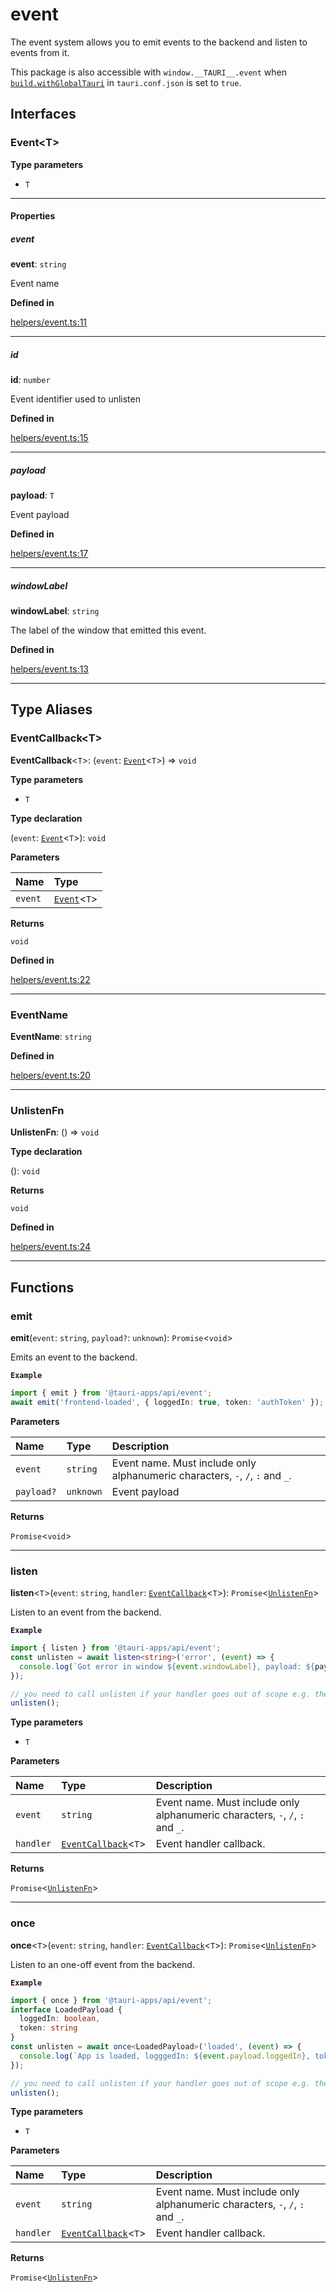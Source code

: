 # event

The event system allows you to emit events to the backend and listen to events from it.

This package is also accessible with `window.__TAURI__.event` when [`build.withGlobalTauri`](https://tauri.app/v1/api/config/#buildconfig.withglobaltauri) in `tauri.conf.json` is set to `true`.

## Interfaces

### Event<T\>

**Type parameters**

- `T`

---

#### Properties

##### event

 **event**: `string`

Event name

**Defined in** 

[helpers/event.ts:11](https://github.com/tauri-apps/tauri/blob/679abc6a/tooling/api/src/helpers/event.ts#L11)

---

##### id

 **id**: `number`

Event identifier used to unlisten

**Defined in** 

[helpers/event.ts:15](https://github.com/tauri-apps/tauri/blob/679abc6a/tooling/api/src/helpers/event.ts#L15)

---

##### payload

 **payload**: `T`

Event payload

**Defined in** 

[helpers/event.ts:17](https://github.com/tauri-apps/tauri/blob/679abc6a/tooling/api/src/helpers/event.ts#L17)

---

##### windowLabel

 **windowLabel**: `string`

The label of the window that emitted this event.

**Defined in** 

[helpers/event.ts:13](https://github.com/tauri-apps/tauri/blob/679abc6a/tooling/api/src/helpers/event.ts#L13)

---

## Type Aliases

### EventCallback<T\>

 **EventCallback**<`T`\>: (`event`: [`Event`](event.md#event)<`T`\>) => `void`

**Type parameters**

- `T`

**Type declaration**

(`event`: [`Event`](event.md#event)<`T`\>): `void`

**Parameters**

| Name | Type |
| :------ | :------ |
| `event` | [`Event`](event.md#event)<`T`\> |

**Returns**

`void`

**Defined in** 

[helpers/event.ts:22](https://github.com/tauri-apps/tauri/blob/679abc6a/tooling/api/src/helpers/event.ts#L22)

---

### EventName

 **EventName**: `string`

**Defined in** 

[helpers/event.ts:20](https://github.com/tauri-apps/tauri/blob/679abc6a/tooling/api/src/helpers/event.ts#L20)

---

### UnlistenFn

 **UnlistenFn**: () => `void`

**Type declaration**

(): `void`

**Returns**

`void`

**Defined in** 

[helpers/event.ts:24](https://github.com/tauri-apps/tauri/blob/679abc6a/tooling/api/src/helpers/event.ts#L24)

---

## Functions

### emit

**emit**(`event`: `string`, `payload?`: `unknown`): `Promise`<`void`\>

Emits an event to the backend.

**`Example`**

```typescript
import { emit } from '@tauri-apps/api/event';
await emit('frontend-loaded', { loggedIn: true, token: 'authToken' });
```

**Parameters**

| Name | Type | Description |
| :------ | :------ | :------ |
| `event` | `string` | Event name. Must include only alphanumeric characters, `-`, `/`, `:` and `_`. |
| `payload?` | `unknown` | Event payload |

**Returns**

`Promise`<`void`\>

---

### listen

**listen**<`T`\>(`event`: `string`, `handler`: [`EventCallback`](event.md#eventcallback)<`T`\>): `Promise`<[`UnlistenFn`](event.md#unlistenfn)\>

Listen to an event from the backend.

**`Example`**

```typescript
import { listen } from '@tauri-apps/api/event';
const unlisten = await listen<string>('error', (event) => {
  console.log(`Got error in window ${event.windowLabel}, payload: ${payload}`);
});

// you need to call unlisten if your handler goes out of scope e.g. the component is unmounted
unlisten();
```

**Type parameters**

- `T`

**Parameters**

| Name | Type | Description |
| :------ | :------ | :------ |
| `event` | `string` | Event name. Must include only alphanumeric characters, `-`, `/`, `:` and `_`. |
| `handler` | [`EventCallback`](event.md#eventcallback)<`T`\> | Event handler callback. |

**Returns**

`Promise`<[`UnlistenFn`](event.md#unlistenfn)\>

---

### once

**once**<`T`\>(`event`: `string`, `handler`: [`EventCallback`](event.md#eventcallback)<`T`\>): `Promise`<[`UnlistenFn`](event.md#unlistenfn)\>

Listen to an one-off event from the backend.

**`Example`**

```typescript
import { once } from '@tauri-apps/api/event';
interface LoadedPayload {
  loggedIn: boolean,
  token: string
}
const unlisten = await once<LoadedPayload>('loaded', (event) => {
  console.log(`App is loaded, logggedIn: ${event.payload.loggedIn}, token: ${event.payload.token}`);
});

// you need to call unlisten if your handler goes out of scope e.g. the component is unmounted
unlisten();
```

**Type parameters**

- `T`

**Parameters**

| Name | Type | Description |
| :------ | :------ | :------ |
| `event` | `string` | Event name. Must include only alphanumeric characters, `-`, `/`, `:` and `_`. |
| `handler` | [`EventCallback`](event.md#eventcallback)<`T`\> | Event handler callback. |

**Returns**

`Promise`<[`UnlistenFn`](event.md#unlistenfn)\>
